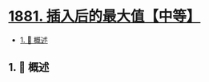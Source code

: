 # [1881. 插入后的最大值【中等】](https://github.com/Tdahuyou/TNotes.leetcode/tree/main/notes/1881.%20%E6%8F%92%E5%85%A5%E5%90%8E%E7%9A%84%E6%9C%80%E5%A4%A7%E5%80%BC%E3%80%90%E4%B8%AD%E7%AD%89%E3%80%91)

<!-- region:toc -->

- [1. 📝 概述](#1--概述)

<!-- endregion:toc -->

## 1. 📝 概述
